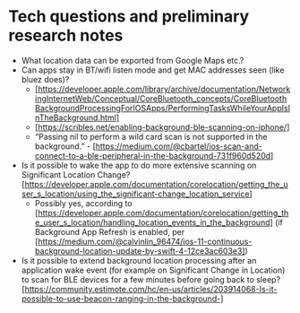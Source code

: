 # Tech questions and preliminary research notes
* What location data can be exported from Google Maps etc.?
* Can apps stay in BT/wifi listen mode and get MAC addresses seen (like bluez does)?
  * [https://developer.apple.com/library/archive/documentation/NetworkingInternetWeb/Conceptual/CoreBluetooth_concepts/CoreBluetoothBackgroundProcessingForIOSApps/PerformingTasksWhileYourAppIsInTheBackground.html]
  * [https://scribles.net/enabling-background-ble-scanning-on-iphone/]
  * “Passing nil to perform a wild card scan is not supported in the background.” - [https://medium.com/@cbartel/ios-scan-and-connect-to-a-ble-peripheral-in-the-background-731f960d520d]
* Is it possible to wake the app to do more extensive scanning on Significant Location Change? [https://developer.apple.com/documentation/corelocation/getting_the_user_s_location/using_the_significant-change_location_service]
  * Possibly yes, according to [https://developer.apple.com/documentation/corelocation/getting_the_user_s_location/handling_location_events_in_the_background] (if Background App Refresh is enabled, per [https://medium.com/@calvinlin_96474/ios-11-continuous-background-location-update-by-swift-4-12ce3ac603e3])
* Is it possible to extend background location processing after an application wake event (for example on Significant Change in Location) to scan for BLE devices for a few minutes before going back to sleep? [https://community.estimote.com/hc/en-us/articles/203914068-Is-it-possible-to-use-beacon-ranging-in-the-background-]
